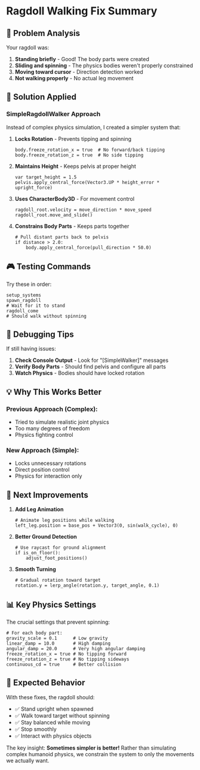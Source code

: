 # Ragdoll Walking Fix Summary

## 🚶 Problem Analysis
Your ragdoll was:
1. **Standing briefly** - Good! The body parts were created
2. **Sliding and spinning** - The physics bodies weren't properly constrained
3. **Moving toward cursor** - Direction detection worked
4. **Not walking properly** - No actual leg movement

## 🔧 Solution Applied

### SimpleRagdollWalker Approach
Instead of complex physics simulation, I created a simpler system that:

1. **Locks Rotation** - Prevents tipping and spinning
   ```gdscript
   body.freeze_rotation_x = true  # No forward/back tipping
   body.freeze_rotation_z = true  # No side tipping
   ```

2. **Maintains Height** - Keeps pelvis at proper height
   ```gdscript
   var target_height = 1.5
   pelvis.apply_central_force(Vector3.UP * height_error * upright_force)
   ```

3. **Uses CharacterBody3D** - For movement control
   ```gdscript
   ragdoll_root.velocity = move_direction * move_speed
   ragdoll_root.move_and_slide()
   ```

4. **Constrains Body Parts** - Keeps parts together
   ```gdscript
   # Pull distant parts back to pelvis
   if distance > 2.0:
       body.apply_central_force(pull_direction * 50.0)
   ```

## 🎮 Testing Commands

Try these in order:
```
setup_systems
spawn_ragdoll
# Wait for it to stand
ragdoll_come
# Should walk without spinning
```

## 🐛 Debugging Tips

If still having issues:
1. **Check Console Output** - Look for "[SimpleWalker]" messages
2. **Verify Body Parts** - Should find pelvis and configure all parts
3. **Watch Physics** - Bodies should have locked rotation

## 💡 Why This Works Better

### Previous Approach (Complex):
- Tried to simulate realistic joint physics
- Too many degrees of freedom
- Physics fighting control

### New Approach (Simple):
- Locks unnecessary rotations
- Direct position control
- Physics for interaction only

## 🚀 Next Improvements

1. **Add Leg Animation**
   ```gdscript
   # Animate leg positions while walking
   left_leg.position = base_pos + Vector3(0, sin(walk_cycle), 0)
   ```

2. **Better Ground Detection**
   ```gdscript
   # Use raycast for ground alignment
   if is_on_floor():
       adjust_foot_positions()
   ```

3. **Smooth Turning**
   ```gdscript
   # Gradual rotation toward target
   rotation.y = lerp_angle(rotation.y, target_angle, 0.1)
   ```

## 📊 Key Physics Settings

The crucial settings that prevent spinning:
```gdscript
# For each body part:
gravity_scale = 0.1      # Low gravity
linear_damp = 10.0       # High damping
angular_damp = 20.0      # Very high angular damping
freeze_rotation_x = true # No tipping forward
freeze_rotation_z = true # No tipping sideways
continuous_cd = true     # Better collision
```

## 🎯 Expected Behavior

With these fixes, the ragdoll should:
- ✅ Stand upright when spawned
- ✅ Walk toward target without spinning
- ✅ Stay balanced while moving
- ✅ Stop smoothly
- ✅ Interact with physics objects

The key insight: **Sometimes simpler is better!** Rather than simulating complex humanoid physics, we constrain the system to only the movements we actually want.
